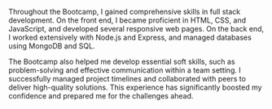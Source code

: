 Throughout the Bootcamp, I gained comprehensive skills in full stack development. On the front end, I became proficient in HTML, CSS, and JavaScript, and developed several responsive web pages. On the back end, I worked extensively with Node.js and Express, and managed databases using MongoDB and SQL.

The Bootcamp also helped me develop essential soft skills, such as problem-solving and effective communication within a team setting. I successfully managed project timelines and collaborated with peers to deliver high-quality solutions. This experience has significantly boosted my confidence and prepared me for the challenges ahead.
